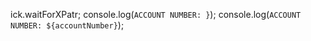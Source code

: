 
ick.waitForXPatr;
        console.log(`ACCOUNT NUMBER: }`);
        console.log(`ACCOUNT NUMBER: ${accountNumber}`);
